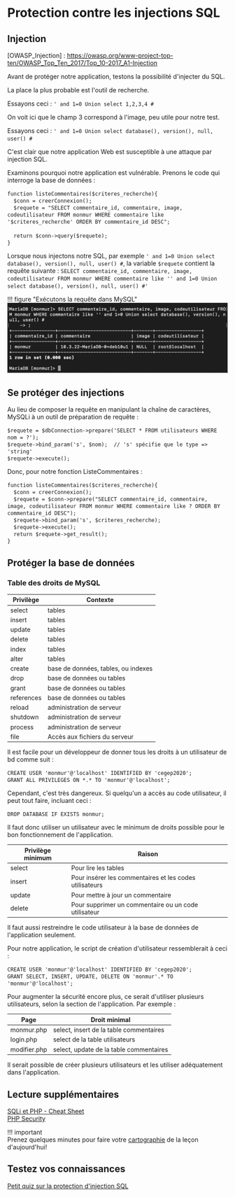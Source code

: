 # Protection contre les injections SQL

## Injection
[OWASP_Injection] : https://owasp.org/www-project-top-ten/OWASP_Top_Ten_2017/Top_10-2017_A1-Injection

Avant de protéger notre application, testons la possibilité d'injecter du SQL.  

La place la plus probable est l'outil de recherche.  

Essayons ceci :  `' and 1=0 Union select 1,2,3,4 #`

On voit ici que le champ 3 correspond à l'image, peu utile pour notre test.

Essayons ceci :  `' and 1=0 Union select database(), version(), null, user() #`

C'est clair que notre application Web est susceptible à une attaque par injection SQL.  

Examinons pourquoi notre application est vulnérable. Prenons le code qui interroge la base de données :  

```
function listeCommentaires($criteres_recherche){
  $conn = creerConnexion();
  $requete = "SELECT commentaire_id, commentaire, image, codeutilisateur FROM monmur WHERE commentaire like '$criteres_recherche' ORDER BY commentaire_id DESC";

  return $conn->query($requete);
}
```

Lorsque nous injectons notre SQL, par exemple `' and 1=0 Union select database(), version(), null, user() #`, la variable `$requete` contient la requête suivante : `SELECT commentaire_id, commentaire, image, codeutilisateur FROM monmur WHERE commentaire like '' and 1=0 Union select database(), version(), null, user() #'`

!!! figure "Exécutons la requête dans MySQL"  
    ![23-requete-sql-mysql](../images/2020/08/23-requete-sql-mysql.png)  

## Se protéger des injections  

Au lieu de composer la requête en manipulant la chaîne de caractères, MySQLi à un outil de préparation de requête :  

```
$requete = $dbConnection->prepare('SELECT * FROM utilisateurs WHERE nom = ?');
$requete->bind_param('s', $nom);  // 's' spécifie que le type => 'string'
$requete->execute();
```

Donc, pour notre fonction ListeCommentaires :  

```
function listeCommentaires($criteres_recherche){
  $conn = creerConnexion();
  $requete = $conn->prepare("SELECT commentaire_id, commentaire, image, codeutilisateur FROM monmur WHERE commentaire like ? ORDER BY commentaire_id DESC");
  $requete->bind_param('s', $criteres_recherche);
  $requete->execute();
  return $requete->get_result();
}
```

## Protéger la base de données  

### Table des droits de MySQL  

Privilège  | Contexte  
--|--  
select  |  tables  
insert  |  tables  
update  |  tables  
delete  |  tables  
index   |  tables  
alter   |  tables  
create  |  base de données, tables, ou indexes  
drop    |  base de données ou tables  
grant   |  base de données ou tables  
references  |  base de données ou tables  
reload  |  administration de serveur  
shutdown  |  administration de serveur  
process  |  administration de serveur  
file  |  Accès aux fichiers du serveur  

Il est facile pour un développeur de donner tous les droits à un utilisateur de bd comme suit :  

```
CREATE USER 'monmur'@'localhost' IDENTIFIED BY 'cegep2020';
GRANT ALL PRIVILEGES ON *.* TO 'monmur'@'localhost';
```

Cependant, c'est très dangereux.  Si quelqu'un a accès au code utilisateur, il peut tout faire, incluant ceci :  

```
DROP DATABASE IF EXISTS monmur;
```

Il faut donc utiliser un utilisateur avec le minimum de droits possible pour le bon fonctionnement de l'application.  

Privilège minimum  | Raison   
--|--  
select  | Pour lire les tables  
insert  | Pour insérer les commentaires et les codes utilisateurs  
update  | Pour mettre à jour un commentaire      
delete  | Pour supprimer un commentaire ou un code utilisateur

Il faut aussi restreindre le code utilisateur à la base de données de l'application seulement.  

Pour notre application, le script de création d'utilisateur ressemblerait à ceci :  

```
CREATE USER 'monmur'@'localhost' IDENTIFIED BY 'cegep2020';
GRANT SELECT, INSERT, UPDATE, DELETE ON 'monmur'.* TO 'monmur'@'localhost';  
```

Pour augmenter la sécurité encore plus, ce serait d'utiliser plusieurs utilisateurs, selon la section de l'application.  Par exemple :  

Page  | Droit minimal   
--|--  
monmur.php  | select, insert de la table commentaires  
login.php  |  select de la table utilisateurs  
modifier.php  |  select, update de la table commentaires  

Il serait possible de créer plusieurs utilisateurs et les utiliser adéquatement dans l'application.  

## Lecture supplémentaires  
[SQLi et PHP - Cheat Sheet](https://cheatsheetseries.owasp.org/cheatsheets/SQL_Injection_Prevention_Cheat_Sheet.html#escaping-sqli-in-php)  
[PHP Security](https://phpsecurity.readthedocs.io/en/latest/index.html)  

!!! important  
    Prenez quelques minutes pour faire votre [cartographie](../outils/cartographie.md) de la leçon d'aujourd'hui!   

## Testez vos connaissances  
[Petit quiz sur la protection d'injection SQL](https://forms.office.com/r/9NLyJBkyV3)  

